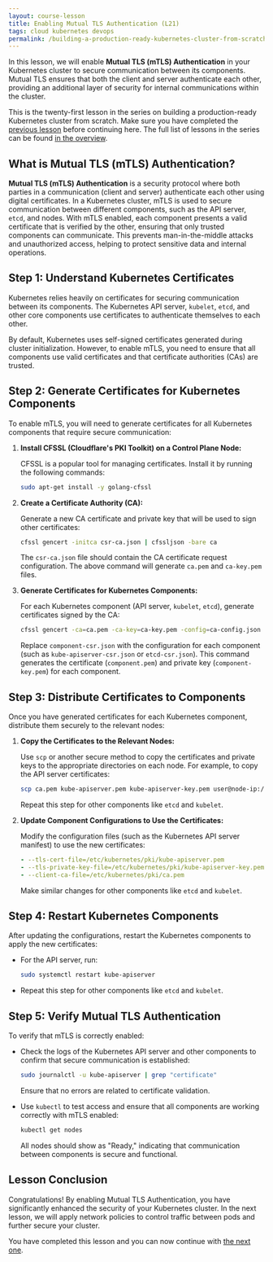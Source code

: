```yaml
---
layout: course-lesson
title: Enabling Mutual TLS Authentication (L21)
tags: cloud kubernetes devops
permalink: /building-a-production-ready-kubernetes-cluster-from-scratch/lesson-21
---
```


In this lesson, we will enable **Mutual TLS (mTLS) Authentication** in your
Kubernetes cluster to secure communication between its components. Mutual TLS
ensures that both the client and server authenticate each other, providing an
additional layer of security for internal communications within the cluster.

This is the twenty-first lesson in the series on building a production-ready
Kubernetes cluster from scratch. Make sure you have completed the
[previous lesson](/building-a-production-ready-kubernetes-cluster-from-scratch/lesson-20)
before continuing here. The full list of lessons in the series can be found
[in the overview](/building-a-production-ready-kubernetes-cluster-from-scratch).

## What is Mutual TLS (mTLS) Authentication?

**Mutual TLS (mTLS) Authentication** is a security protocol where both parties
in a communication (client and server) authenticate each other using digital
certificates. In a Kubernetes cluster, mTLS is used to secure communication
between different components, such as the API server, `etcd`, and nodes. With
mTLS enabled, each component presents a valid certificate that is verified by
the other, ensuring that only trusted components can communicate. This prevents
man-in-the-middle attacks and unauthorized access, helping to protect sensitive
data and internal operations.

## Step 1: Understand Kubernetes Certificates

Kubernetes relies heavily on certificates for securing communication between its
components. The Kubernetes API server, `kubelet`, `etcd`, and other core
components use certificates to authenticate themselves to each other.

By default, Kubernetes uses self-signed certificates generated during cluster
initialization. However, to enable mTLS, you need to ensure that all components
use valid certificates and that certificate authorities (CAs) are trusted.

## Step 2: Generate Certificates for Kubernetes Components

To enable mTLS, you will need to generate certificates for all Kubernetes
components that require secure communication:

1. **Install CFSSL (Cloudflare's PKI Toolkit) on a Control Plane Node:**

   CFSSL is a popular tool for managing certificates. Install it by running the
   following commands:

   ```bash
   sudo apt-get install -y golang-cfssl
   ```

2. **Create a Certificate Authority (CA):**

   Generate a new CA certificate and private key that will be used to sign other
   certificates:

   ```bash
   cfssl gencert -initca csr-ca.json | cfssljson -bare ca
   ```

   The `csr-ca.json` file should contain the CA certificate request
   configuration. The above command will generate `ca.pem` and `ca-key.pem`
   files.

3. **Generate Certificates for Kubernetes Components:**

   For each Kubernetes component (API server, `kubelet`, `etcd`), generate
   certificates signed by the CA:

   ```bash
   cfssl gencert -ca=ca.pem -ca-key=ca-key.pem -config=ca-config.json -profile=kubernetes component-csr.json | cfssljson -bare component
   ```

   Replace `component-csr.json` with the configuration for each component (such
   as `kube-apiserver-csr.json` or `etcd-csr.json`). This command generates the
   certificate (`component.pem`) and private key (`component-key.pem`) for each
   component.

## Step 3: Distribute Certificates to Components

Once you have generated certificates for each Kubernetes component, distribute
them securely to the relevant nodes:

1. **Copy the Certificates to the Relevant Nodes:**

   Use `scp` or another secure method to copy the certificates and private keys
   to the appropriate directories on each node. For example, to copy the API
   server certificates:

   ```bash
   scp ca.pem kube-apiserver.pem kube-apiserver-key.pem user@node-ip:/etc/kubernetes/pki/
   ```

   Repeat this step for other components like `etcd` and `kubelet`.

2. **Update Component Configurations to Use the Certificates:**

   Modify the configuration files (such as the Kubernetes API server manifest)
   to use the new certificates:

   ```yaml
   - --tls-cert-file=/etc/kubernetes/pki/kube-apiserver.pem
   - --tls-private-key-file=/etc/kubernetes/pki/kube-apiserver-key.pem
   - --client-ca-file=/etc/kubernetes/pki/ca.pem
   ```

   Make similar changes for other components like `etcd` and `kubelet`.

## Step 4: Restart Kubernetes Components

After updating the configurations, restart the Kubernetes components to apply
the new certificates:

- For the API server, run:

  ```bash
  sudo systemctl restart kube-apiserver
  ```

- Repeat this step for other components like `etcd` and `kubelet`.

## Step 5: Verify Mutual TLS Authentication

To verify that mTLS is correctly enabled:

- Check the logs of the Kubernetes API server and other components to confirm
  that secure communication is established:

  ```bash
  sudo journalctl -u kube-apiserver | grep "certificate"
  ```

  Ensure that no errors are related to certificate validation.

- Use `kubectl` to test access and ensure that all components are working
  correctly with mTLS enabled:

  ```bash
  kubectl get nodes
  ```

  All nodes should show as "Ready," indicating that communication between
  components is secure and functional.

## Lesson Conclusion

Congratulations! By enabling Mutual TLS Authentication, you have significantly
enhanced the security of your Kubernetes cluster. In the next lesson, we will
apply network policies to control traffic between pods and further secure your
cluster.

You have completed this lesson and you can now continue with
[the next one](/building-a-production-ready-kubernetes-cluster-from-scratch/lesson-22).

